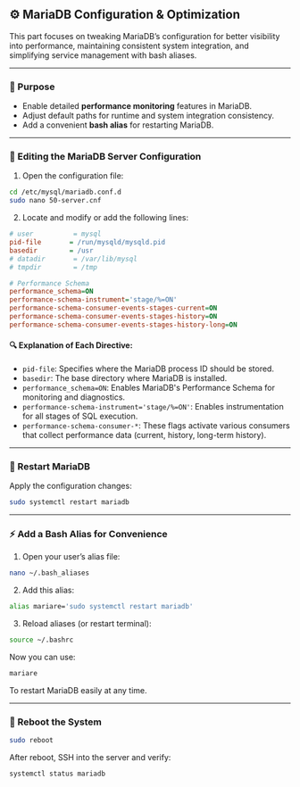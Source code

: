 ## ⚙️ MariaDB Configuration & Optimization

This part focuses on tweaking MariaDB’s configuration for better visibility into performance, maintaining consistent system integration, and simplifying service management with bash aliases.

---

### 🧭 Purpose

* Enable detailed **performance monitoring** features in MariaDB.
* Adjust default paths for runtime and system integration consistency.
* Add a convenient **bash alias** for restarting MariaDB.

---

### 🔧 Editing the MariaDB Server Configuration

1. Open the configuration file:

```bash
cd /etc/mysql/mariadb.conf.d
sudo nano 50-server.cnf
```

2. Locate and modify or add the following lines:

```ini
# user          = mysql
pid-file       = /run/mysqld/mysqld.pid
basedir        = /usr
# datadir       = /var/lib/mysql
# tmpdir        = /tmp

# Performance Schema
performance_schema=ON
performance-schema-instrument='stage/%=ON'
performance-schema-consumer-events-stages-current=ON
performance-schema-consumer-events-stages-history=ON
performance-schema-consumer-events-stages-history-long=ON
```

#### 🔍 Explanation of Each Directive:

* `pid-file`: Specifies where the MariaDB process ID should be stored.
* `basedir`: The base directory where MariaDB is installed.
* `performance_schema=ON`: Enables MariaDB's Performance Schema for monitoring and diagnostics.
* `performance-schema-instrument='stage/%=ON'`: Enables instrumentation for all stages of SQL execution.
* `performance-schema-consumer-*`: These flags activate various consumers that collect performance data (current, history, long-term history).

---

### 🔄 Restart MariaDB

Apply the configuration changes:

```bash
sudo systemctl restart mariadb
```

---

### ⚡ Add a Bash Alias for Convenience

1. Open your user’s alias file:

```bash
nano ~/.bash_aliases
```

2. Add this alias:

```bash
alias mariare='sudo systemctl restart mariadb'
```

3. Reload aliases (or restart terminal):

```bash
source ~/.bashrc
```

Now you can use:

```bash
mariare
```

To restart MariaDB easily at any time.

---

### 🔁 Reboot the System

```bash
sudo reboot
```

After reboot, SSH into the server and verify:

```bash
systemctl status mariadb
```
